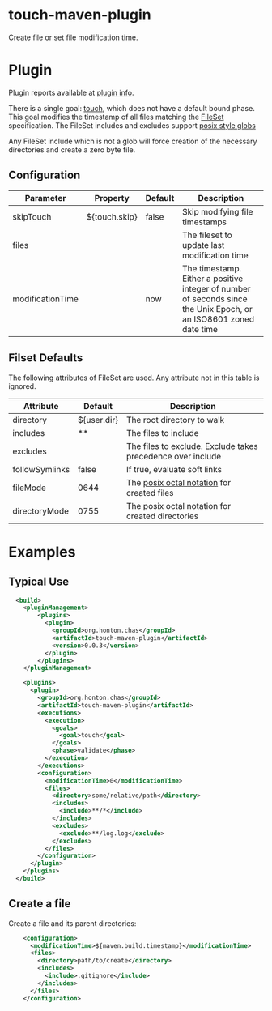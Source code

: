# touch-maven-plugin
Create file or set file modification time.

# Plugin
Plugin reports available at [plugin info](https://chonton.github.io/touch-maven-plugin/plugin-info.html).

There is a single goal: [touch](https://chonton.github.io/touch-maven-plugin/touch-mojo.html),
which does not have a default bound phase.  This goal modifies the timestamp of all files matching
the [FileSet](https://maven.apache.org/shared/file-management/fileset.html) specification.  The 
FileSet includes and excludes support [posix style globs](https://docs.oracle.com/en/java/javase/11/docs/api/java.base/java/nio/file/FileSystem.html#getPathMatcher(java.lang.String))

Any FileSet include which is not a glob will force creation of the necessary directories and create 
a zero byte file.

## Configuration
| Parameter        | Property      | Default | Description                                                                                                       |
|------------------|---------------|---------|-------------------------------------------------------------------------------------------------------------------|
| skipTouch        | ${touch.skip} | false   | Skip modifying file timestamps                                                                                    |
| files            |               |         | The fileset to update last modification time                                                                      |
| modificationTime |               | now     | The timestamp. Either a positive integer of number of seconds since the Unix Epoch, or an ISO8601 zoned date time |

## Filset Defaults
The following attributes of FileSet are used.  Any attribute not in this table is ignored.

| Attribute      | Default     | Description                                                                                                          |
|----------------|-------------|----------------------------------------------------------------------------------------------------------------------|
| directory      | ${user.dir} | The root directory to walk                                                                                           |
| includes       | **          | The files to include                                                                                                 |
| excludes       |             | The files to exclude.  Exclude takes precedence over include                                                         |
| followSymlinks | false       | If true, evaluate soft links                                                                                         |
| fileMode       | 0644        | The [posix octal notation](https://en.wikipedia.org/wiki/File-system_permissions#Numeric_notation) for created files |
| directoryMode  | 0755        | The posix octal notation for created directories                                                                     |

# Examples

## Typical Use
```xml
  <build>
    <pluginManagement>
        <plugins>
          <plugin>
            <groupId>org.honton.chas</groupId>
            <artifactId>touch-maven-plugin</artifactId>
            <version>0.0.3</version>
          </plugin>
        </plugins>
    </pluginManagement>

    <plugins>
      <plugin>
        <groupId>org.honton.chas</groupId>
        <artifactId>touch-maven-plugin</artifactId>
        <executions>
          <execution>
            <goals>
              <goal>touch</goal>
            </goals>
            <phase>validate</phase>
          </execution>
        </executions>
        <configuration>
          <modificationTime>0</modificationTime>
          <files>
            <directory>some/relative/path</directory>
            <includes>
              <include>**/*</include>
            </includes>
            <excludes>
              <exclude>**/log.log</exclude>
            </excludes>
          </files>
        </configuration>
      </plugin>
    </plugins>
  </build>
```

## Create a file
Create a file and its parent directories:
```xml
    <configuration>
      <modificationTime>${maven.build.timestamp}</modificationTime>
      <files>
        <directory>path/to/create</directory>
        <includes>
          <include>.gitignore</include>
        </includes>
      </files>
    </configuration>
```
